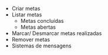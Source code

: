 - Criar metas
- Listar metas
    - Metas concluídas
    - Metas abertas
- Marcar/ Desmarcar metas realizadas
- Remover metas
- Sistemas de mensagens